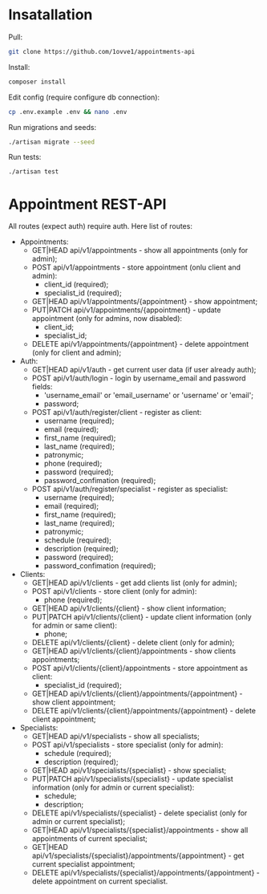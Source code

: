 # Insatallation

Pull:
```bash
git clone https://github.com/1ovve1/appointments-api
```

Install:
```bash
composer install
```

Edit config (require configure db connection):
```bash
cp .env.example .env && nano .env
```

Run migrations and seeds:
```bash
./artisan migrate --seed
```

Run tests:
```bash
./artisan test
```

# Appointment REST-API

All routes (expect auth) require auth. Here list of routes:
* Appointments:
  + GET|HEAD api/v1/appointments - show all appointments (only for admin);
  + POST api/v1/appointments - store appointment (onlu client and admin):
    - client_id (required);
    - specialist_id (required);
  + GET|HEAD api/v1/appointments/{appointment} - show appointment;
  + PUT|PATCH api/v1/appointments/{appointment} - update appointment (only for admins, now disabled):
    - client_id;
    - specialist_id;
  + DELETE api/v1/appointments/{appointment} - delete appointment (only for client and admin);
* Auth:
  + GET|HEAD api/v1/auth - get current user data (if user already auth);
  + POST api/v1/auth/login - login by username_email and password fields:
    - 'username_email' or 'email_username' or 'username' or 'email';
    - password;
  + POST api/v1/auth/register/client - register as client:
    - username (required); 
    - email (required);
    - first_name (required);
    - last_name (required);
    - patronymic;
    - phone (required);
    - password (required);
    - password_confimation (required);
  + POST api/v1/auth/register/specialist - register as specialist:
    - username (required);
    - email (required);
    - first_name (required);
    - last_name (required);
    - patronymic;
    - schedule (required);
    - description (required);
    - password (required);
    - password_confimation (required);
* Clients:
  + GET|HEAD api/v1/clients - get add clients list (only for admin);
  + POST api/v1/clients - store client (only for admin):
    - phone (required);
  + GET|HEAD api/v1/clients/{client} - show client information;
  + PUT|PATCH api/v1/clients/{client} - update client information (only for admin or same client):
    - phone;
  + DELETE api/v1/clients/{client} - delete client (only for admin);
  + GET|HEAD api/v1/clients/{client}/appointments - show clients appointments;
  + POST api/v1/clients/{client}/appointments - store appointment as client:
    - specialist_id (required);
  + GET|HEAD api/v1/clients/{client}/appointments/{appointment} - show client appointment;
  + DELETE api/v1/clients/{client}/appointments/{appointment} - delete client appointment;
* Specialists:
  + GET|HEAD api/v1/specialists - show all specialists;
  + POST api/v1/specialists - store specialist (only for admin):
    - schedule (required);
    - description (required);
  + GET|HEAD api/v1/specialists/{specialist} - show specialist;
  + PUT|PATCH api/v1/specialists/{specialist} - update specialist information (only for admin or current specialist):
    - schedule;
    - description;
  + DELETE api/v1/specialists/{specialist} - delete specialist (only for admin or current specialist);
  + GET|HEAD api/v1/specialists/{specialist}/appointments - show all appointments of current specialist;
  + GET|HEAD api/v1/specialists/{specialist}/appointments/{appointment} - get current specialist appointment;
  + DELETE api/v1/specialists/{specialist}/appointments/{appointment} - delete appointment on current specialist.
